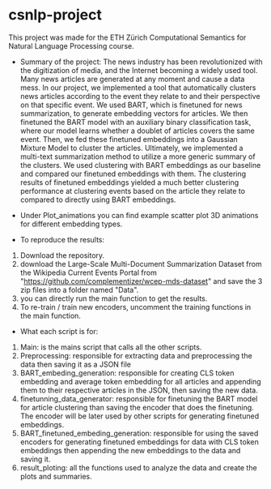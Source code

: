 # csnlp-project

This project was made for the ETH Zürich Computational Semantics for Natural Language Processing course.


* Summary of the project:
The news industry has been revolutionized with the digitization of media, and the Internet becoming a widely used tool. Many news articles are generated at any moment and cause a data mess. In our project, we implemented a tool that automatically clusters news articles according to the event they relate to and their perspective on that specific event. We used BART, which is finetuned for news summarization, to generate embedding vectors for articles. We then finetuned the BART model with an auxiliary binary classification task, where our model learns whether a doublet of articles covers the same event. Then, we fed these finetuned embeddings into a Gaussian Mixture Model to cluster the articles. Ultimately, we implemented a multi-text summarization method to utilize a more generic summary of the clusters. We used clustering with BART embeddings as our baseline and compared our finetuned embeddings with them. The clustering results of finetuned embeddings yielded a much better clustering performance at clustering events based on the article they relate to compared to directly using BART embeddings.

* Under Plot_animations you can find example scatter plot 3D animations for different embedding types.

* To reproduce the results:
1) Download the repository.
2) download the Large-Scale Multi-Document Summarization Dataset from the Wikipedia Current Events Portal from "https://github.com/complementizer/wcep-mds-dataset" and save the 3 zip files into a folder named "Data".
3) you can directly run the main function to get the results.
4) To re-train / train new encoders, uncomment the training functions in the main function.

* What each script is for:
1) Main: is the mains script that calls all the other scripts.
2) Preprocessing: responsible for extracting data and preprocessing the data then saving it as a JSON file
3) BART_embeding_generation: responsible for creating CLS token embedding and average token embedding for all articles and appending them to their respective articles in the JSON, then saving the new data.
4) finetunning_data_generator: responsible for finetuning the BART model for article clustering than saving the encoder that does the finetuning. The encoder will be later used by other scripts for generating finetuned embeddings.
5) BART_finetuned_embeding_generation: responsible for using the saved encoders for generating finetuned embeddings for data with CLS token embeddings then appending the new embeddings to the data and saving it.
6) result_ploting: all the functions used to analyze the data and create the plots and summaries. 
